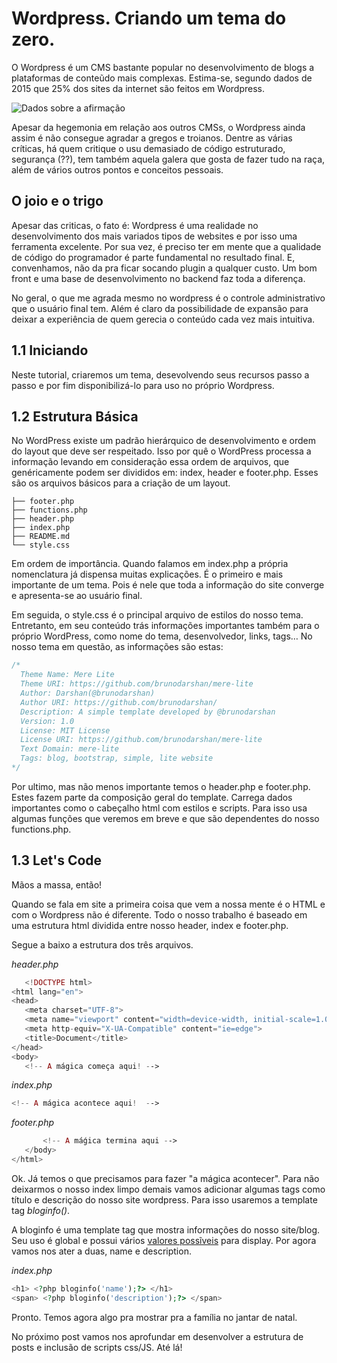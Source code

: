 # Wordpress. Criando um tema do zero.

O Wordpress é um CMS bastante popular no desenvolvimento de blogs a plataformas de conteũdo mais complexas. Estima-se, segundo dados de 2015 que 25% dos sites da internet são feitos em Wordpress.

![Dados sobre a afirmação](https://img1.ibxk.com.br/2015/11/09/09142201003299.jpg?w=700)

Apesar da hegemonia em relação aos outros CMSs, o Wordpress ainda assim é não consegue agradar a gregos e troianos. Dentre as várias críticas, há quem critique o usu demasiado de código estruturado, segurança (??), tem também aquela galera que gosta de fazer tudo na raça, além de vários outros pontos e conceitos pessoais. 

## O joio e o trigo

Apesar das criticas, o fato é: Wordpress é uma realidade no desenvolvimento dos mais variados tipos de websites e por isso uma ferramenta excelente. Por sua vez, é preciso ter em mente que a qualidade de código do programador é parte fundamental no resultado final. E, convenhamos,  não da pra ficar socando plugin a qualquer custo. Um bom front e uma base de desenvolvimento no backend faz toda a diferença.

No geral, o que me agrada mesmo no wordpress é o controle administrativo que o usuário final tem. Além é claro da possibilidade de expansão para deixar a experiência de quem gerecia o conteúdo cada vez mais intuitiva.

## 1.1 Iniciando

Neste tutorial, criaremos um tema, desevolvendo seus recursos passo a passo e por fim disponibilizá-lo para uso no próprio Wordpress.

## 1.2 Estrutura Básica

No WordPress existe um padrão hierárquico de desenvolvimento e ordem do layout que deve ser respeitado. Isso por quê o WordPress processa a informação levando em consideração essa ordem de arquivos, que genéricamente podem ser divididos em: index, header e footer.php. Esses são os arquivos básicos para a criação de um layout.

```
├── footer.php
├── functions.php
├── header.php
├── index.php
├── README.md
└── style.css
```

Em ordem de importância. Quando falamos em index.php a própria nomenclatura já dispensa muitas explicações. É o primeiro e mais importante de um tema. Pois é nele que toda a informação do site converge e apresenta-se ao usuário final.

Em seguida, o style.css é o principal arquivo de estilos do nosso tema. Entretanto, em seu conteúdo trás informações importantes também para o próprio WordPress, como nome do tema, desenvolvedor, links, tags… No nosso tema em questão, as informações são estas:

```CSS
/*
  Theme Name: Mere Lite
  Theme URI: https://github.com/brunodarshan/mere-lite
  Author: Darshan(@brunodarshan)
  Author URI: https://github.com/brunodarshan/
  Description: A simple template developed by @brunodarshan
  Version: 1.0
  License: MIT License
  License URI: https://github.com/brunodarshan/mere-lite
  Text Domain: mere-lite
  Tags: blog, bootstrap, simple, lite website
*/
```

Por ultimo, mas não menos importante temos o header.php e footer.php. Estes fazem parte da composição geral do template. Carrega dados importantes como o cabeçalho html com estilos e scripts. Para isso usa algumas funções que veremos em breve e que são dependentes do nosso functions.php.

## 1.3 Let's Code

Mãos a massa, então!

Quando se fala em site a primeira coisa que vem a nossa mente é o HTML e com o Wordpress não é diferente. Todo o nosso trabalho é baseado em uma estrutura html dividida entre nosso header, index e footer.php. 

Segue a baixo a estrutura dos três arquivos.

 _header.php_
 ```PHP
    <!DOCTYPE html>
<html lang="en">
<head>
    <meta charset="UTF-8">
    <meta name="viewport" content="width=device-width, initial-scale=1.0">
    <meta http-equiv="X-UA-Compatible" content="ie=edge">
    <title>Document</title>
</head>
<body>
    <!-- A mágica começa aqui! -->

 ```

 _index.php_
 ```PHP
 <!-- A mágica acontece aqui!  -->
```


 _footer.php_
 ```PHP
        <!-- A máǵica termina aqui -->
    </body>
</html>
```

Ok. Já temos o que precisamos para fazer "a mágica acontecer". Para não deixarmos o nosso index limpo demais vamos adicionar algumas tags como título e descrição do nosso site wordpress. Para isso usaremos a template tag _bloginfo()_.

A bloginfo é uma template tag que mostra informações do nosso site/blog. Seu uso é global e possui vários [valores possĩveis](https://developer.wordpress.org/reference/functions/bloginfo/#possible-values-for-show) para display. Por agora vamos nos ater a duas, name e description.

_index.php_
 ```PHP
 <h1> <?php bloginfo('name');?> </h1>
 <span> <?php bloginfo('description');?> </span>
 
```

Pronto. Temos agora algo pra mostrar pra a família no jantar de natal.

No próximo post vamos nos aprofundar em desenvolver a estrutura de posts e inclusão de scripts css/JS. Até lá!